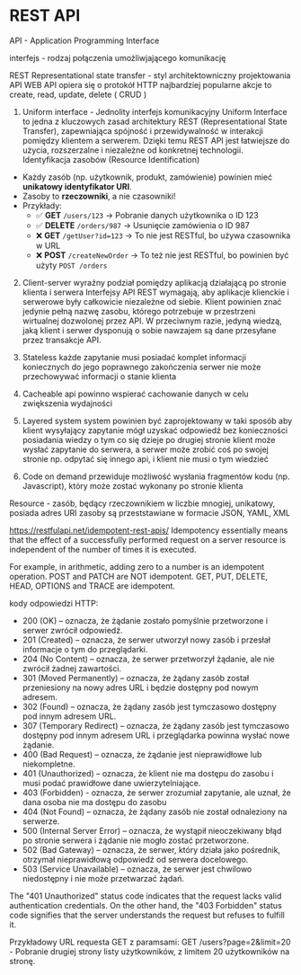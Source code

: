 # REST API

API - Application Programming Interface

interfejs - rodzaj połączenia umożliwjającego komunikację

REST Representational state transfer - styl architektowniczny projektowania API
WEB API opiera się o protokół HTTP
najbardziej popularne akcje to create, read, update, delete ( CRUD )

1. Uniform interface - Jednolity interfejs komunikacyjny
Uniform Interface to jedna z kluczowych zasad architektury REST (Representational State Transfer), zapewniająca spójność i przewidywalność w interakcji pomiędzy klientem a serwerem. Dzięki temu REST API jest łatwiejsze do użycia, rozszerzalne i niezależne od konkretnej technologii.
Identyfikacja zasobów (Resource Identification)
- Każdy zasób (np. użytkownik, produkt, zamówienie) powinien mieć **unikatowy identyfikator URI**.
- Zasoby to **rzeczowniki**, a nie czasowniki!
- Przykłady:
  - ✅ **GET** `/users/123` → Pobranie danych użytkownika o ID 123  
  - ✅ **DELETE** `/orders/987` → Usunięcie zamówienia o ID 987  
  - ❌ **GET** `/getUser?id=123` → To nie jest RESTful, bo używa czasownika w URL  
  - ❌ **POST** `/createNewOrder` → To też nie jest RESTful, bo powinien być użyty `POST /orders`  


2. Client-server
wyraźny podział pomiędzy aplikacją działającą po stronie klienta i serwera
Interfejsy API REST wymagają, aby aplikacje klienckie i serwerowe były całkowicie niezależne od siebie.
Klient powinien znać jedynie pełną nazwę zasobu, którego potrzebuje w przestrzeni wirtualnej dozwolonej przez API.
W przeciwnym razie, jedyną wiedzą, jaką klient i serwer dysponują o sobie nawzajem są dane przesyłane przez transakcje API.

3. Stateless
każde zapytanie musi posiadać komplet informacji koniecznych do jego poprawnego zakończenia
serwer nie może przechowywać informacji o stanie klienta

4. Cacheable
api powinno wspierać cachowanie danych w celu zwiększenia wydajności

5. Layered system
system powinien być zaprojektowany w taki sposób aby klient wysyłający zapytanie mógł uzyskać odpowiedź bez konieczności posiadania wiedzy o tym co się dzieje po drugiej stronie
klient może wysłać zapytanie do serwera, a serwer może zrobić coś po swojej stronie np. odpytać się innego api, i klient nie musi o tym wiedzieć

6. Code on demand
przewiduje możliwość wysłania fragmentów kodu (np. Javascript), który może zostać wykonany po stronie klienta


Resource - zasób, będący rzeczownikiem w liczbie mnogiej, unikatowy, posiada adres URI
zasoby są przeststawiane w formacie JSON, YAML, XML


https://restfulapi.net/idempotent-rest-apis/
Idempotency essentially means that the effect of a successfully performed request on a server resource is independent of the number of times it is executed.

For example, in arithmetic, adding zero to a number is an idempotent operation.
POST and PATCH are NOT idempotent.
GET, PUT, DELETE, HEAD, OPTIONS and TRACE are idempotent.


kody odpowiedzi HTTP:
* 200 (OK) – oznacza, że żądanie zostało pomyślnie przetworzone i serwer zwrócił odpowiedź.
* 201 (Created) – oznacza, że serwer utworzył nowy zasób i przesłał informacje o tym do przeglądarki.
* 204 (No Content) – oznacza, że serwer przetworzył żądanie, ale nie zwrócił żadnej zawartości.
* 301 (Moved Permanently) – oznacza, że żądany zasób został przeniesiony na nowy adres URL i będzie dostępny pod nowym adresem.
* 302 (Found) – oznacza, że żądany zasób jest tymczasowo dostępny pod innym adresem URL.
* 307 (Temporary Redirect) – oznacza, że żądany zasób jest tymczasowo dostępny pod innym adresem URL i przeglądarka powinna wysłać nowe żądanie.
* 400 (Bad Request) – oznacza, że żądanie jest nieprawidłowe lub niekompletne.
* 401 (Unauthorized) – oznacza, że klient nie ma dostępu do zasobu i musi podać prawidłowe dane uwierzytelniające.
* 403 (Forbidden) - oznacza, że serwer zrozumiał zapytanie, ale uznał, że dana osoba nie ma dostępu do zasobu
* 404 (Not Found) – oznacza, że żądany zasób nie został odnaleziony na serwerze.
* 500 (Internal Server Error) – oznacza, że wystąpił nieoczekiwany błąd po stronie serwera i żądanie nie mogło zostać przetworzone.
* 502 (Bad Gateway) – oznacza, że serwer, który działa jako pośrednik, otrzymał nieprawidłową odpowiedź od serwera docelowego.
* 503 (Service Unavailable) – oznacza, że serwer jest chwilowo niedostępny i nie może przetwarzać żądań.

The "401 Unauthorized" status code indicates that the request lacks valid authentication credentials. 
On the other hand, the "403 Forbidden" status code signifies that the server understands the request but refuses to fulfill it.

Przykładowy URL requesta GET z paramsami:
GET /users?page=2&limit=20 - Pobranie drugiej strony listy użytkowników, z limitem 20 użytkowników na stronę.